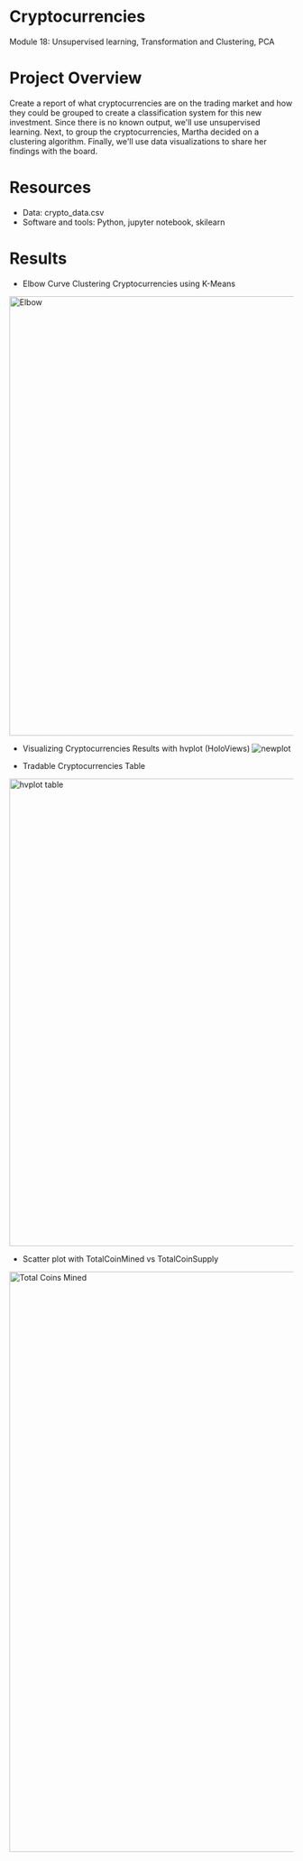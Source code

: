 # Cryptocurrencies
Module 18: Unsupervised learning, Transformation and Clustering, PCA

# Project Overview
Create a report of what cryptocurrencies are on the trading market and how they could be grouped to create a classification system for this new investment. Since there is no known output, we'll use unsupervised learning. Next, to group the cryptocurrencies, Martha decided on a clustering algorithm. Finally, we'll use data visualizations to share her findings with the board.

# Resources
- Data: crypto_data.csv
- Software and tools: Python, jupyter notebook, skilearn

# Results
- Elbow Curve Clustering Cryptocurrencies using K-Means 
<img width="779" alt="Elbow" src="https://user-images.githubusercontent.com/105765150/194163269-09875188-3934-4e23-8ed9-e4a6c14a7ad9.png">

- Visualizing Cryptocurrencies Results with hvplot (HoloViews)
![newplot](https://user-images.githubusercontent.com/105765150/194163377-e0fd8650-f4a9-4a22-b584-09c82c139fb6.png)

- Tradable Cryptocurrencies Table
<img width="829" alt="hvplot table" src="https://user-images.githubusercontent.com/105765150/194163498-75ee10f9-7f70-44cc-b29a-bce931ae5811.png">

- Scatter plot with TotalCoinMined vs TotalCoinSupply
<img width="1029" alt="Total Coins Mined" src="https://user-images.githubusercontent.com/105765150/194163717-a1314a21-db35-43a1-b03e-4f8f3b5678ce.png">
